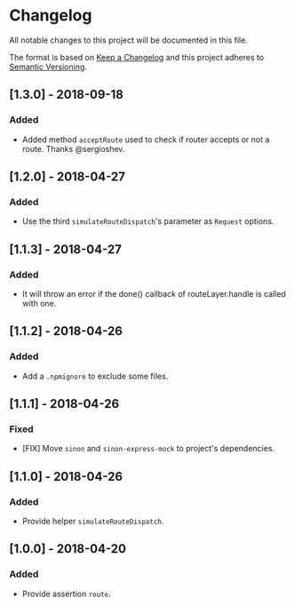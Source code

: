 # Changelog

All notable changes to this project will be documented in this file.

The format is based on [Keep a Changelog](http://keepachangelog.com/en/1.0.0/)
and this project adheres to [Semantic Versioning](http://semver.org/spec/v2.0.0.html).

## [1.3.0] - 2018-09-18

### Added

- Added method `acceptRoute` used to check if router accepts or not a route. Thanks @sergioshev.

## [1.2.0] - 2018-04-27

### Added

- Use the third `simulateRouteDispatch`'s parameter as `Request` options.

## [1.1.3] - 2018-04-27

### Added

- It will throw an error if the done() callback of routeLayer.handle is called with one.

## [1.1.2] - 2018-04-26

### Added

- Add a `.npmignore` to exclude some files.

## [1.1.1] - 2018-04-26

### Fixed

- [FIX] Move `sinon` and `sinon-express-mock` to project's dependencies.

## [1.1.0] - 2018-04-26

### Added

- Provide helper `simulateRouteDispatch`.

## [1.0.0] - 2018-04-20

### Added

- Provide assertion `route`.